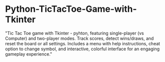 # Python-TicTacToe-Game-with-Tkinter
"Tic Tac Toe game with Tkinter - pyhton, featuring single-player (vs Computer) and two-player modes. Track scores, detect wins/draws, and reset the board or all settings. Includes a menu with help instructions, cheat option to change symbol, and interactive, colorful interface for an engaging gameplay experience."
